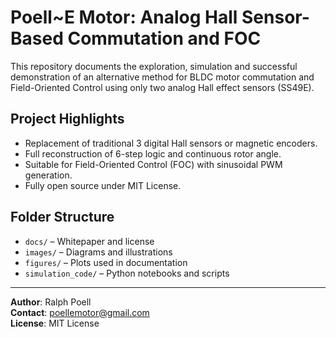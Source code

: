 
# Poell~E Motor: Analog Hall Sensor-Based Commutation and FOC

This repository documents the exploration, simulation and successful demonstration of an alternative method for BLDC motor commutation and Field-Oriented Control using only two analog Hall effect sensors (SS49E).

## Project Highlights

- Replacement of traditional 3 digital Hall sensors or magnetic encoders.
- Full reconstruction of 6-step logic and continuous rotor angle.
- Suitable for Field-Oriented Control (FOC) with sinusoidal PWM generation.
- Fully open source under MIT License.

## Folder Structure

- `docs/` – Whitepaper and license
- `images/` – Diagrams and illustrations
- `figures/` – Plots used in documentation
- `simulation_code/` – Python notebooks and scripts

---

**Author**: Ralph Poell  
**Contact**: poellemotor@gmail.com  
**License**: MIT License  

